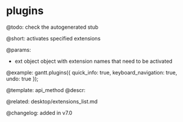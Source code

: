 plugins
=============


@todo:
	check the autogenerated stub

@short: activates specified extensions
	

@params:
- ext	object		object with extension names that need to be activated



@example:
gantt.plugins({
	quick_info: true,
    keyboard_navigation: true,
	undo: true
});

@template:	api_method
@descr:

@related: desktop/extensions_list.md


@changelog: added in v7.0

